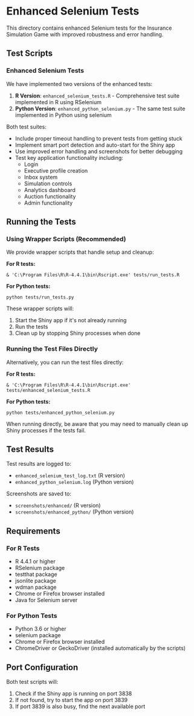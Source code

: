 # Enhanced Selenium Tests

This directory contains enhanced Selenium tests for the Insurance Simulation Game with improved robustness and error handling.

## Test Scripts

### Enhanced Selenium Tests

We have implemented two versions of the enhanced tests:

1. **R Version**: `enhanced_selenium_tests.R` - Comprehensive test suite implemented in R using RSelenium
2. **Python Version**: `enhanced_python_selenium.py` - The same test suite implemented in Python using selenium

Both test suites:
- Include proper timeout handling to prevent tests from getting stuck
- Implement smart port detection and auto-start for the Shiny app
- Use improved error handling and screenshots for better debugging
- Test key application functionality including:
  - Login
  - Executive profile creation
  - Inbox system
  - Simulation controls
  - Analytics dashboard
  - Auction functionality
  - Admin functionality

## Running the Tests

### Using Wrapper Scripts (Recommended)

We provide wrapper scripts that handle setup and cleanup:

**For R tests:**
```
& 'C:\Program Files\R\R-4.4.1\bin\Rscript.exe' tests/run_tests.R
```

**For Python tests:**
```
python tests/run_tests.py
```

These wrapper scripts will:
1. Start the Shiny app if it's not already running
2. Run the tests
3. Clean up by stopping Shiny processes when done

### Running the Test Files Directly

Alternatively, you can run the test files directly:

**For R tests:**
```
& 'C:\Program Files\R\R-4.4.1\bin\Rscript.exe' tests/enhanced_selenium_tests.R
```

**For Python tests:**
```
python tests/enhanced_python_selenium.py
```

When running directly, be aware that you may need to manually clean up Shiny processes if the tests fail.

## Test Results

Test results are logged to:
- `enhanced_selenium_test_log.txt` (R version)
- `enhanced_python_selenium.log` (Python version)

Screenshots are saved to:
- `screenshots/enhanced/` (R version)
- `screenshots/enhanced_python/` (Python version)

## Requirements

### For R Tests
- R 4.4.1 or higher
- RSelenium package
- testthat package
- jsonlite package
- wdman package
- Chrome or Firefox browser installed
- Java for Selenium server

### For Python Tests
- Python 3.6 or higher
- selenium package
- Chrome or Firefox browser installed
- ChromeDriver or GeckoDriver (installed automatically by the scripts)

## Port Configuration

Both test scripts will:
1. Check if the Shiny app is running on port 3838
2. If not found, try to start the app on port 3839
3. If port 3839 is also busy, find the next available port 